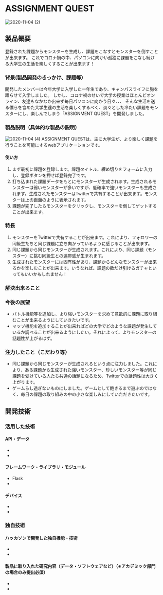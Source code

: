 # ASSIGNMENT QUEST

![2020-11-04 (2)](https://user-images.githubusercontent.com/72476251/98077146-0235ed80-1eb3-11eb-9499-41f202e8ade8.png)


## 製品概要
登録された課題からモンスターを生成し、課題をこなすとモンスターを倒すことが出来ます。
これでコロナ禍の中、パソコンに向かい孤独に課題をこなし続ける大学生の生活を楽しくすることが出来ます！
### 背景(製品開発のきっかけ、課題等）
開発したメンバーは今年大学に入学した一年生であり、キャンパスライフに胸を躍らせて入学しました。
しかし、コロナ禍のせいで大学の授業はほとんどオンライン、友達もなかなか出来ず毎日パソコンに向かう日々、、、
そんな生活を送る僕らを含めた大学生達の生活を楽しくするべく、淡々とした冷たい課題をモンスターにし、楽しんでしまう「ASSIGNMENT QUEST」を開発しました。
### 製品説明（具体的な製品の説明）
![2020-11-04 (4)](https://user-images.githubusercontent.com/72476251/98079069-9786b100-1eb6-11eb-98af-960cd27f7496.png)
ASSIGNMENT QUESTは、主に大学生が、より楽しく課題を行うことを可能にするwebアプリケーションです。
#### 使い方
1. まず最初に課題を登録します。課題タイトル、締め切りをフォームに入力し、登録ボタンを押せば登録完了です。
2. 打ち込まれた課題データをもとにモンスターが生成されます。生成されるモンスターは弱いモンスターが多いですが、低確率で強いモンスターも生成されます。生成されたモンスターはTwitterで共有することが出来ます。モンスターは上の画面のように表示されます。
3. 課題が完了したらモンスターをクリックし、モンスターを倒してゲットすることが出来ます。
### 特長
1. モンスターをTwitterで共有することが出来ます。これにより、フォロワーの同級生たちと同じ課題に立ち向かっているように感じることが出来ます。
2. 同じ課題から同じモンスターが生成されます。これにより、同じ課題（モンスター）に挑む同級生との連帯感が生まれます。
3. 生成されたモンスターには固有性があり、課題からどんなモンスターが出来るかを楽しむことが出来ます。いうなれば、課題の数だけ引けるガチャといってもいいかもしれません！

### 解決出来ること
### 今後の展望
* バトル機能等を追加し、より強いモンスターを求めて意欲的に課題に取り組むことが出来るようにしていきたいです。
* マップ機能を追加することが出来ればどの大学でどのような課題が発生しているか調べることが出来るようにしたい。それによって、よりモンスターの話題性が上がるはず。
### 注力したこと（こだわり等）
* 同じ課題から同じモンスターが生成されるという点に注力しました。これにより、ある課題から生成された強いモンスター、珍しいモンスター等が同じ課題を受けている人たち共通の話題になるため、Twitterでの話題性は大きく上がります。
* ゲームらし過ぎないものにしました。ゲームとして飽きるまで遊ぶのではなく、毎日の課題の取り組みの中の小さな楽しみにしていただきたいです。

## 開発技術
### 活用した技術
#### API・データ
*
*

#### フレームワーク・ライブラリ・モジュール
* Flask
*

#### デバイス
*
*

### 独自技術
#### ハッカソンで開発した独自機能・技術
* 
* 

#### 製品に取り入れた研究内容（データ・ソフトウェアなど）（※アカデミック部門の場合のみ提出必須）
*
*
